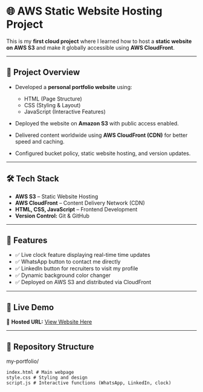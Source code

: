 # 🌐 AWS Static Website Hosting Project

This is my **first cloud project** where I learned how to host a **static website on AWS S3** and make it globally accessible using **AWS CloudFront**.  

---

## 🚀 Project Overview

- Developed a **personal portfolio website** using:
  - HTML (Page Structure)
  - CSS (Styling & Layout)
  - JavaScript (Interactive Features)

- Deployed the website on **Amazon S3** with public access enabled.
- Delivered content worldwide using **AWS CloudFront (CDN)** for better speed and caching.
- Configured bucket policy, static website hosting, and version updates.

---

## 🛠️ Tech Stack

- **AWS S3** – Static Website Hosting
- **AWS CloudFront** – Content Delivery Network (CDN)
- **HTML, CSS, JavaScript** – Frontend Development
- **Version Control:** Git & GitHub

---

## 🌟 Features

- ✅ Live clock feature displaying real-time time updates  
- ✅ WhatsApp button to contact me directly  
- ✅ LinkedIn button for recruiters to visit my profile  
- ✅ Dynamic background color changer  
- ✅ Deployed on AWS S3 and distributed via CloudFront

---

## 🔗 Live Demo

🔹 **Hosted URL:** [View Website Here](https://d38ym6lgbic5vw.cloudfront.net/index.html)  

---

## 📂 Repository Structure

my-portfolio/
```
index.html # Main webpage
style.css # Styling and design
script.js # Interactive functions (WhatsApp, LinkedIn, clock)
```


